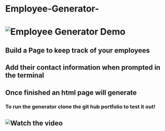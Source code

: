 # Employee-Generator-

# ![Employee Generator Demo](demo/demo.gif)

## Build a Page to keep track of your employees

## Add their contact information when prompted in the terminal

## Once finished an html page will generate 

### To run the generator clone the git hub portfolio to test it out! 

## ![Watch the video](https://youtu.be/ETUJBdl6wCg)